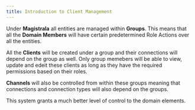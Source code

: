 ```yaml
---
title: Introduction to Client Management
---
```



Under **Magistrala** all entities are managed within **Groups**. This means that all the **Domain Members** will have certain predetermined Role Actions over all the entities.

All the **Clients** will be created under a group and their connections will depend on the group as well. Only group memebers will be able to view, update and edeit these clients as long as they have the required permissions based on their roles.

**Channels** will also be controlled from within these groups meaning that connections and connection types will also depend on the groups.

This system grants a much better level of control to the domain elements.
